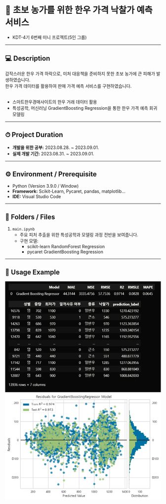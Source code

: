 # 🍖 초보 농가를 위한 한우 가격 낙찰가 예측 서비스
- KDT-4기 6번째 미니 프로젝트(5인 그룹)

---
## 💻 Description

갑작스러운 한우 가격 하락으로, 미처 대응책을 준비하지 못한 초보 농가에 큰 피해가 발생하였습니다.<br>
한우 가격 데이터를 활용하여 판매 가격 예측 서비스를 구현하였습니다.<br><br>

- 스마트한우경매사이트의 한우 거래 데이터 활용
- 특성공학, 머신러닝 GradientBoosting Regression을 통한 한우 가격 예측 회귀 모델링


---
## ⏱ Project Duration

- **개발을 위한 공부:** 2023.08.28. ~ 2023.09.01.
- **실제 개발 기간:** 2023.08.31. ~ 2023.09.01.

---
## ⚙ Environment / Prerequisite

- Python (Version 3.9.0 / Window)
- **Framework:** Scikit-Learn, Pycaret, pandas, matplotlib...
- **IDE:** Visual Studio Code

---
## 📁 Folders / Files

1) `main.ipynb`
    - 주요 피처 추출을 위한 특성공학과 모델링 과정 전반을 보여줍니다.
    - 구현 모델:
        - scikit-learn RandomForest Regression
        - pycaret GradientBoosting Regression


---
## 🔎 Usage Example
![Alt text](./readme_img/image-2.png)
![Alt text](./readme_img/image-1.png)